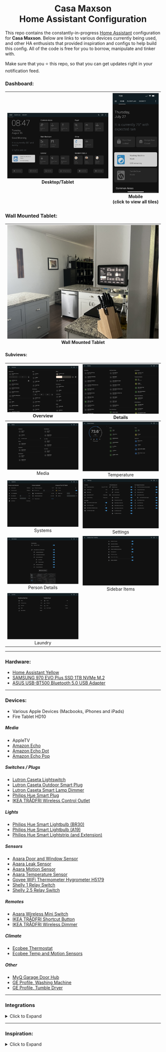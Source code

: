 
<h1 align="center">Casa Maxson
  <br>Home Assistant Configuration
</h1>

This repo contains the constantly-in-progress [Home Assistant](https://home-assistant.io/) configuration for **Casa Maxson**. Below are links to various devices currently being used, and other HA enthusists that provided inspiration and configs to help build this config. All of the code is free for you to borrow, manipulate and tinker with.

Make sure that you :star: this repo, so that you can get updates right in your notification feed.

### Dashboard:
| [![dashboard-desktop](https://raw.githubusercontent.com/thomasmaxson/Home-Assistant-Configuration/main/config/www/images/dashboard/dashboard-desktop.png)](https://raw.githubusercontent.com/thomasmaxson/Home-Assistant-Configuration/main/config/www/images/dashboard/dashboard-desktop.png)<br>Desktop/Tablet | [![dashboard-mobile](https://raw.githubusercontent.com/thomasmaxson/Home-Assistant-Configuration/main/config/www/images/dashboard/dashboard-mobile.png)](https://raw.githubusercontent.com/thomasmaxson/Home-Assistant-Configuration/main/config/www/images/dashboard/dashboard-mobile-full.png)<br>Mobile<br>(click to view all tiles) |
|:---:|:---:|

### Wall Mounted Tablet:
| [![wallmount](https://raw.githubusercontent.com/thomasmaxson/Home-Assistant-Configuration/main/config/www/images/dashboard/wall-mount.jpeg)](https://raw.githubusercontent.com/thomasmaxson/Home-Assistant-Configuration/main/config/www/images/dashboard/wall-mount.jpeg)<br>Wall Mounted Tablet |
|:---:|

#### Subviews:
| [![overview](https://raw.githubusercontent.com/thomasmaxson/Home-Assistant-Configuration/main/config/www/images/dashboard/subview-overview.png)](https://raw.githubusercontent.com/thomasmaxson/Home-Assistant-Configuration/main/config/www/images/dashboard/subview-overview.png)<br>Overview | [![details](https://raw.githubusercontent.com/thomasmaxson/Home-Assistant-Configuration/main/config/www/images/dashboard/subview-details.png)](https://raw.githubusercontent.com/thomasmaxson/Home-Assistant-Configuration/main/config/www/images/dashboard/subview-details.png)<br>Details |
|:---:|:---:|
| [![media](https://raw.githubusercontent.com/thomasmaxson/Home-Assistant-Configuration/main/config/www/images/dashboard/subview-media.png)](https://raw.githubusercontent.com/thomasmaxson/Home-Assistant-Configuration/main/config/www/images/dashboard/subview-media.png)<br>Media | [![temperature](https://raw.githubusercontent.com/thomasmaxson/Home-Assistant-Configuration/main/config/www/images/dashboard/subview-temperature.png)](https://raw.githubusercontent.com/thomasmaxson/Home-Assistant-Configuration/main/config/www/images/dashboard/subview-temperature.png)<br>Temperature |
| [![systems](https://raw.githubusercontent.com/thomasmaxson/Home-Assistant-Configuration/main/config/www/images/dashboard/subview-systems.png)](https://raw.githubusercontent.com/thomasmaxson/Home-Assistant-Configuration/main/config/www/images/dashboard/subview-systems.png)<br>Systems | [![settings](https://raw.githubusercontent.com/thomasmaxson/Home-Assistant-Configuration/main/config/www/images/dashboard/subview-settings.png)](https://raw.githubusercontent.com/thomasmaxson/Home-Assistant-Configuration/main/config/www/images/dashboard/subview-settings.png)<br>Settings | 
| [![person](https://raw.githubusercontent.com/thomasmaxson/Home-Assistant-Configuration/main/config/www/images/dashboard/subview-his-details.png)](https://raw.githubusercontent.com/thomasmaxson/Home-Assistant-Configuration/main/config/www/images/dashboard/subview-his-details.png)<br>Person Details | [![sidebar](https://raw.githubusercontent.com/thomasmaxson/Home-Assistant-Configuration/main/config/www/images/dashboard/subview-sidebar-items.png)](https://raw.githubusercontent.com/thomasmaxson/Home-Assistant-Configuration/main/config/www/images/dashboard/subview-sidebar-items.png)<br>Sidebar Items |
| [![laundry](https://raw.githubusercontent.com/thomasmaxson/Home-Assistant-Configuration/main/config/www/images/dashboard/subview-laundry.png)](https://raw.githubusercontent.com/thomasmaxson/Home-Assistant-Configuration/main/config/www/images/dashboard/subview-laundry.png)<br>Laundry |

<hr>

### Hardware:
* [Home Assistant Yellow](https://crowdsupply.com/nabu-casa/home-assistant-yellow)
* [SAMSUNG 970 EVO Plus SSD 1TB NVMe M.2](https://www.amazon.com/dp/B07MFZY2F2/)
* [ASUS USB-BT500 Bluetooth 5.0 USB Adapter](https://www.amazon.com/dp/B08DFBNG7F/)

<hr>

### Devices:
* Various Apple Devices (Macbooks, iPhones and iPads)
* Fire Tablet HD10

##### Media
* AppleTV
* [Amazon Echo](https://www.amazon.com/gp/product/B084J4KNDS/)
* [Amazon Echo Dot](https://www.amazon.com/gp/product/B07FZ8S74R/)
* [Amazon Echo Pop](https://www.amazon.com/gp/product/B09WNK39JN/)

##### Switches / Plugs
* [Lutron Caseta Lightswitch](https://www.amazon.com/gp/product/B07SJJBTYY/)
* [Lutron Caseta Outdoor Smart Plug](https://www.amazon.com/gp/product/B00KHSXB60/)
* [Lutron Caseta Smart Lamp Dimmer](https://www.amazon.com/gp/product/B08YPFFM58/)
* [Philips Hue Smart Plug](https://www.amazon.com/gp/product/B07XD578LD/)
* [IKEA TRÅDFRI Wireless Control Outlet](https://www.ikea.com/us/en/p/tradfri-wireless-control-outlet-smart-30356169/)

##### Lights
* [Philips Hue Smart Lightbulb (BR30)](https://www.amazon.com/gp/product/B07QZHMM57/)
* [Philips Hue Smart Lightbulb (A19)](https://www.amazon.com/gp/product/B01M9AU8MB/)
* [Philips Hue Smart Lightstrip (and Extension)](https://www.amazon.com/gp/product/B08CKJWSFS/)

##### Sensors
* [Aqara Door and Window Sensor](https://www.amazon.com/gp/product/B07D37VDM3/)
* [Aqara Leak Sensor](https://www.amazon.com/gp/product/B07D39MSZS/)
* [Aqara Motion Sensor](https://www.amazon.com/gp/product/B07D1CRRVF/)
* [Aqara Temperature Sensor](https://www.amazon.com/gp/product/B07D37FKGY/)
* [Govee WiFi Thermometer Hygrometer H5179](https://www.amazon.com/gp/product/B0C39TSV2W/)
* [Shelly 1 Relay Switch](https://www.amazon.com/gp/product/B07NQNLDTD/)
* [Shelly 2.5 Relay Switch](https://www.amazon.com/gp/product/B07Z623J8Z/)

##### Remotes
* [Aqara Wireless Mini Switch](https://www.amazon.com/gp/product/B07D19YXND/)
* [IKEA TRÅDFRI Shortcut Button](https://www.ikea.com/us/en/p/tradfri-shortcut-button-white-smart-20356382/)
* [IKEA TRÅDFRI Wireless Dimmer](https://www.ikea.com/us/en/p/tradfri-wireless-dimmer-smart-white-10408598/)

##### Climate
* [Ecobee Thermostat](https://www.amazon.com/gp/product/B07NQT85FC/)
* [Ecobee Temp and Motion Sensors](https://www.amazon.com/gp/product/B07NQVWRR3/)

##### Other
* [MyQ Garage Door Hub](https://www.amazon.com/gp/product/B075RQVSY7/)
* [GE Profile, Washing Machine](https://www.geappliances.com/appliance/GE-Profile-4-9-cu-ft-Capacity-Washer-with-Smarter-Wash-Technology-and-FlexDispense-PTW605BSRWS)
* [GE Profile, Tumble Dryer](https://www.geappliances.com/appliance/GE-Profile-7-4-cu-ft-Capacity-aluminized-alloy-drum-Electric-Dryer-with-Sanitize-Cycle-and-Sensor-Dry-PTD60EBSRWS)

<hr>

### Integrations

<details>
<summary>Click to Expand</summary>

* [Node RED](https://zachowj.github.io/node-red-contrib-home-assistant-websocket/guide/custom_integration/)
* [Mushroom Cards](https://github.com/piitaya/lovelace-mushroom)
* [Alexa Media Player](https://github.com/custom-components/alexa_media_player)
* [Apple TV](https://www.home-assistant.io/integrations/apple_tv)
* [August](https://www.home-assistant.io/integrations/august)
* [Browser Mod](https://github.com/thomasloven/hass-browser_mod)
* [Ecobee](https://www.home-assistant.io/integrations/ecobee)
* [Fully Kiosk](https://github.com/cgarwood/homeassistant-fullykiosk)
* [GE SmartHQ](https://github.com/simbaja/ha_gehome)
* [HACS](https://hacs.xyz/docs/configuration/start)
* [Philips Hue](https://www.home-assistant.io/integrations/hue)
* [Home Assistant iOS](https://www.home-assistant.io/integrations/ios)
* [Lutron Caséta](https://www.home-assistant.io/integrations/lutron_caseta)
* [MyQ](https://www.home-assistant.io/integrations/myq)
* [Rachio](https://www.home-assistant.io/integrations/rachio)
* [Shelly](https://www.home-assistant.io/integrations/shelly)
* [Switchbot](https://www.home-assistant.io/integrations/switchbot)
* [UniFi Protect](https://www.home-assistant.io/integrations/unifiprotect)
* [WLED](https://www.home-assistant.io/integrations/wled)
* [Zigbee Home Automation](https://www.home-assistant.io/integrations/zha/)

</details>

<hr>

### Inspiration:

<details>
<summary>Click to Expand</summary>

Below are a few of my most used resources. If you like what you see here, please check them out as well!

* [Matt8707 (Mattias Persson)](https://github.com/matt8707/hass-config)
* [Slacker Labs (Jeffery Stone)](https://github.com/thejeffreystone/homeassistant-config)

</details>
